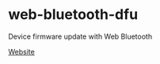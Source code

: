 # web-bluetooth-dfu
Device firmware update with Web Bluetooth

[Website](https://thegecko.github.io/web-bluetooth-dfu)